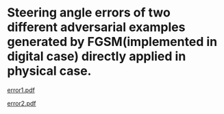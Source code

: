 # Steering angle errors of two different adversarial examples generated by FGSM(implemented in digital case) directly applied in physical case. 

[error1.pdf](error1.pdf)

[error2.pdf](error2.pdf)
